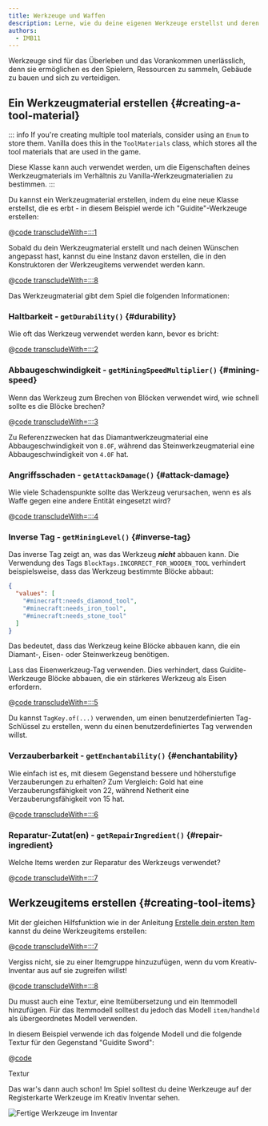 ```yaml
---
title: Werkzeuge und Waffen
description: Lerne, wie du deine eigenen Werkzeuge erstellst und deren Eigenschaften konfigurierst.
authors:
  - IMB11
---
```


Werkzeuge sind für das Überleben und das Vorankommen unerlässlich, denn sie ermöglichen es den Spielern, Ressourcen zu sammeln, Gebäude zu bauen und sich zu verteidigen.

## Ein Werkzeugmaterial erstellen {#creating-a-tool-material}

::: info
If you're creating multiple tool materials, consider using an `Enum` to store them. Vanilla does this in the `ToolMaterials` class, which stores all the tool materials that are used in the game.

Diese Klasse kann auch verwendet werden, um die Eigenschaften deines Werkzeugmaterials im Verhältnis zu Vanilla-Werkzeugmaterialien zu bestimmen.
:::

Du kannst ein Werkzeugmaterial erstellen, indem du eine neue Klasse erstellst, die es erbt - in diesem Beispiel werde ich "Guidite"-Werkzeuge erstellen:

@[code transcludeWith=:::1](@/reference/1.21/src/main/java/com/example/docs/item/tool/GuiditeMaterial.java)

Sobald du dein Werkzeugmaterial erstellt und nach deinen Wünschen angepasst hast, kannst du eine Instanz davon erstellen, die in den Konstruktoren der Werkzeugitems verwendet werden kann.

@[code transcludeWith=:::8](@/reference/1.21/src/main/java/com/example/docs/item/tool/GuiditeMaterial.java)

Das Werkzeugmaterial gibt dem Spiel die folgenden Informationen:

### Haltbarkeit - `getDurability()` {#durability}

Wie oft das Werkzeug verwendet werden kann, bevor es bricht:

@[code transcludeWith=:::2](@/reference/1.21/src/main/java/com/example/docs/item/tool/GuiditeMaterial.java)

### Abbaugeschwindigkeit - `getMiningSpeedMultiplier()` {#mining-speed}

Wenn das Werkzeug zum Brechen von Blöcken verwendet wird, wie schnell sollte es die Blöcke brechen?

@[code transcludeWith=:::3](@/reference/1.21/src/main/java/com/example/docs/item/tool/GuiditeMaterial.java)

Zu Referenzzwecken hat das Diamantwerkzeugmaterial eine Abbaugeschwindigkeit von `8.0F`, während das Steinwerkzeugmaterial eine Abbaugeschwindigkeit von `4.0F` hat.

### Angriffsschaden - `getAttackDamage()` {#attack-damage}

Wie viele Schadenspunkte sollte das Werkzeug verursachen, wenn es als Waffe gegen eine andere Entität eingesetzt wird?

@[code transcludeWith=:::4](@/reference/1.21/src/main/java/com/example/docs/item/tool/GuiditeMaterial.java)

### Inverse Tag - `getMiningLevel()` {#inverse-tag}

Das inverse Tag zeigt an, was das Werkzeug _**nicht**_ abbauen kann. Die Verwendung des Tags `BlockTags.INCORRECT_FOR_WOODEN_TOOL` verhindert beispielsweise, dass das Werkzeug bestimmte Blöcke abbaut:

```json
{
  "values": [
    "#minecraft:needs_diamond_tool",
    "#minecraft:needs_iron_tool",
    "#minecraft:needs_stone_tool"
  ]
}
```

Das bedeutet, dass das Werkzeug keine Blöcke abbauen kann, die ein Diamant-, Eisen- oder Steinwerkzeug benötigen.

Lass das Eisenwerkzeug-Tag verwenden. Dies verhindert, dass Guidite-Werkzeuge Blöcke abbauen, die ein stärkeres Werkzeug als Eisen erfordern.

@[code transcludeWith=:::5](@/reference/1.21/src/main/java/com/example/docs/item/tool/GuiditeMaterial.java)

Du kannst `TagKey.of(...)` verwenden, um einen benutzerdefinierten Tag-Schlüssel zu erstellen, wenn du einen benutzerdefiniertes Tag verwenden willst.

### Verzauberbarkeit - `getEnchantability()` {#enchantability}

Wie einfach ist es, mit diesem Gegenstand bessere und höherstufige Verzauberungen zu erhalten? Zum Vergleich: Gold hat eine Verzauberungsfähigkeit von 22, während Netherit eine Verzauberungsfähigkeit von 15 hat.

@[code transcludeWith=:::6](@/reference/1.21/src/main/java/com/example/docs/item/tool/GuiditeMaterial.java)

### Reparatur-Zutat(en) - `getRepairIngredient()` {#repair-ingredient}

Welche Items werden zur Reparatur des Werkzeugs verwendet?

@[code transcludeWith=:::7](@/reference/1.21/src/main/java/com/example/docs/item/tool/GuiditeMaterial.java)

## Werkzeugitems erstellen {#creating-tool-items}

Mit der gleichen Hilfsfunktion wie in der Anleitung [Erstelle dein ersten Item](./first-item) kannst du deine Werkzeugitems erstellen:

@[code transcludeWith=:::7](@/reference/1.21/src/main/java/com/example/docs/item/ModItems.java)

Vergiss nicht, sie zu einer Itemgruppe hinzuzufügen, wenn du vom Kreativ-Inventar aus auf sie zugreifen willst!

@[code transcludeWith=:::8](@/reference/1.21/src/main/java/com/example/docs/item/ModItems.java)

Du musst auch eine Textur, eine Itemübersetzung und ein Itemmodell hinzufügen. Für das Itemmodell solltest du jedoch das Modell `item/handheld` als übergeordnetes Modell verwenden.

In diesem Beispiel verwende ich das folgende Modell und die folgende Textur für den Gegenstand "Guidite Sword":

@[code](@/reference/1.21/src/main/resources/assets/example-mod/models/item/guidite_sword.json)

<DownloadEntry visualURL="/assets/develop/items/tools_0.png" downloadURL="/assets/develop/items/tools_0_small.png">Textur</DownloadEntry>

Das war's dann auch schon! Im Spiel solltest du deine Werkzeuge auf der Registerkarte Werkzeuge im Kreativ Inventar sehen.

![Fertige Werkzeuge im Inventar](/assets/develop/items/tools_1.png)
